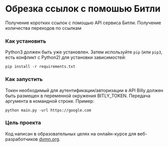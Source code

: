 # Обрезка ссылок с помошью Битли

Получение коротких ссылок с помощью API сервиса Битли. Получение количества переходов по ссылкам

### Как установить

Python3 должен быть уже установлен. 
Затем используйте `pip` (или `pip3`, есть конфликт с Python2) для установки зависимостей:
```
pip install -r requirements.txt
```

### Как запустить

Токен необходимый для аутентификации/авторизации в API Billy должен быть  размещен в переменной окружения BITLY_TOKEN. 
Передача аргумента в командной строке. Пример:
```
python main.py -url https://google.com
```

### Цель проекта

Код написан в образовательных целях на онлайн-курсе для веб-разработчиков [dvmn.org](https://dvmn.org/).